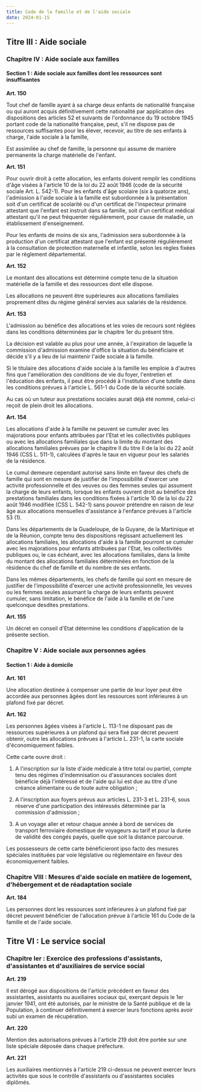 ```yaml
---
title: Code de la famille et de l'aide sociale
date: 2024-01-15
---
```


## Titre III : Aide sociale

### Chapitre IV : Aide sociale aux familles

#### Section 1 : Aide sociale aux familles dont les ressources sont insuffisantes

**Art. 150**

Tout chef de famille ayant à sa charge deux enfants de nationalité française ou qui auront acquis définitivement cette nationalité par application des dispositions des articles 52 et suivants de l'ordonnance du 19 octobre 1945 portant code de la nationalité française, peut, s'il ne dispose pas de ressources suffisantes pour les élever, recevoir, au titre de ses enfants à charge, l'aide sociale à la famille,

Est assimilée au chef de famille, la personne qui assume de manière permanente la charge matérielle de l'enfant.

**Art. 151**

Pour ouvrir droit à cette allocation, les enfants doivent remplir les conditions d'âge visées à l'article 10 de la loi du 22 août 1946 (code de la sécurité sociale Art. L. 542-1). Pour les enfants d'âge scolaire (six à quatorze ans), l'admission à l'aide sociale à la famille est subordonnée à la présentation soit d'un certificat de scolarité ou d'un certificat de l'inspecteur primaire attestant que l'enfant est instruit dans sa famille, soit d'un certificat médical attestant qu'il ne peut fréquenter régulièrement, pour cause de maladie, un établissement d'enseignement.

Pour les enfants de moins de six ans, l'admission sera subordonnée à la production d'un certificat attestant que l'enfant est présenté régulièrement à la consultation de protection maternelle et infantile, selon les règles fixées par le règlement départemental.

**Art. 152**

Le montant des allocations est déterminé compte tenu de la situation matérielle de la famille et des ressources dont elle dispose.

Les allocations ne peuvent être supérieures aux allocations familiales proprement dites du régime général servies aux salariés de la résidence.

**Art. 153**

L'admission au bénéfice des allocations et les voies de recours sont réglées dans les conditions déterminées par le chapitre 1er du présent titre.

La décision est valable au plus pour une année, à l'expiration de laquelle la commission d'admission examine d'office la situation du bénéficiaire et décide s'il y a lieu de lui maintenir l'aide sociale à la famille.

Si le titulaire des allocations d'aide sociale à la famille les emploie à d'autres fins que l'amélioration des conditions de vie du foyer, l'entretien et l'éducation des enfants, il peut être procédé à l'institution d'une tutelle dans les conditions prévues à l'article L. 561-1 du Code de la sécurité sociale.

Au cas où un tuteur aux prestations sociales aurait déjà été nommé, celui-ci reçoit de plein droit les allocations.

**Art. 154**

Les allocations d'aide à la famille ne peuvent se cumuler avec les majorations pour enfants attribuées par l'Etat et les collectivités publiques ou avec les allocations familiales que dans la limite du montant des allocations familiales prévues par le chapitre II du titre II de la loi du 22 août 1946 (CSS L. 511-1), calculées d'après le taux en vigueur pour les salariés de la résidence.

Le cumul demeure cependant autorisé sans limite en faveur des chefs de famille qui sont en mesure de justifier de l'impossibilité d'exercer une activité professionnelle et des veuves ou des femmes seules qui assument la charge de leurs enfants, lorsque les enfants ouvrent droit au bénéfice des prestations familiales dans les conditions fixées à l'article 10 de la loi du 22 août 1946 modifiée (CSS L. 542-1) sans pouvoir prétendre en raison de leur âge aux allocations mensuelles d'assistance à l'enfance prévues à l'article 53 (1).

Dans les départements de la Guadeloupe, de la Guyane, de la Martinique et de la Réunion, compte tenu des dispositions régissant actuellement les allocations familiales, les allocations d'aide à la famille pourront se cumuler avec les majorations pour enfants attribuées par l'Etat, les collectivités publiques ou, le cas échéant, avec les allocations familiales, dans la limite du montant des allocations familiales déterminées en fonction de la résidence du chef de famille et du nombre de ses enfants.

Dans les mêmes départements, les chefs de famille qui sont en mesure de justifier de l'impossibilité d'exercer une activité professionnelle, les veuves ou les femmes seules assumant la charge de leurs enfants peuvent cumuler, sans limitation, le bénéfice de l'aide à la famille et de l'une quelconque desdites prestations.

**Art. 155**

Un décret en conseil d'Etat détermine les conditions d'application de la présente section.

### Chapitre V : Aide sociale aux personnes agées

#### Section 1 : Aide à domicile

**Art. 161**

Une allocation destinée à compenser une partie de leur loyer peut être accordée aux personnes âgées dont les ressources sont inférieures à un plafond fixé par décret.

**Art. 162**

Les personnes âgées visées à l'article L. 113-1 ne disposant pas de ressources supérieures à un plafond qui sera fixé par décret peuvent obtenir, outre les allocations prévues à l'article L. 231-1, la carte sociale d'économiquement faibles.

Cette carte ouvre droit :

1. A l'inscription sur la liste d'aide médicale à titre total ou partiel, compte tenu des régimes d'indemnisation ou d'assurances sociales dont bénéficie déjà l'intéressé et de l'aide qui lui est due au titre d'une créance alimentaire ou de toute autre obligation ;

2. A l'inscription aux foyers prévus aux articles L. 231-3 et L. 231-6, sous réserve d'une participation des intéressés déterminée par la commission d'admission ;

3. A un voyage aller et retour chaque année à bord de services de transport ferroviaire domestique de voyageurs au tarif et pour la durée de validité des congés payés, quelle que soit la distance parcourue.

Les possesseurs de cette carte bénéficieront ipso facto des mesures spéciales instituées par voie législative ou réglementaire en faveur des économiquement faibles.

### Chapitre VIII : Mesures d'aide sociale en matière de logement, d'hébergement et de réadaptation sociale

**Art. 184**

Les personnes dont les ressources sont inférieures à un plafond fixé par décret peuvent bénéficier de l'allocation prévue à l'article 161 du Code de la famille et de l'aide sociale.

## Titre VI : Le service social

### Chapitre Ier : Exercice des professions d'assistants, d'assistantes et d'auxiliaires de service social

**Art. 219**

Il est dérogé aux dispositions de l'article précédent en faveur des assistantes, assistants ou auxiliaires sociaux qui, exerçant depuis le 1er janvier 1941, ont été autorisés, par le ministre de la Santé publique et de la Population, à continuer définitivement à exercer leurs fonctions après avoir subi un examen de récupération.

**Art. 220**

Mention des autorisations prévues à l'article 219 doit être portée sur une liste spéciale déposée dans chaque préfecture.

**Art. 221**

Les auxiliaires mentionnés à l'article 219 ci-dessus ne peuvent exercer leurs activités que sous le contrôle d'assistants ou d'assistantes sociales diplômés.
